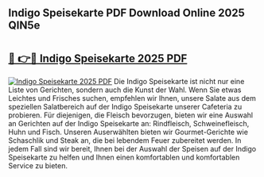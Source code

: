 ## Indigo Speisekarte PDF Download Online 2025 QIN5e

# <h2><a href="http://gc9m4mw.nevu.top/?p=Indigo+Speisekarte">🔗 👉🔴 Indigo Speisekarte 2025 PDF</a></h2>

[![Indigo Speisekarte 2025 PDF](https://i.imgur.com/dBaPXMq.png)](http://gc9m4mw.nevu.top/?p=Indigo+Speisekarte)
Die Indigo Speisekarte ist nicht nur eine Liste von Gerichten, sondern auch die Kunst der Wahl. Wenn Sie etwas Leichtes und Frisches suchen, empfehlen wir Ihnen, unsere Salate aus dem speziellen Salatbereich auf der Indigo Speisekarte unserer Cafeteria zu probieren. Für diejenigen, die Fleisch bevorzugen, bieten wir eine Auswahl an Gerichten auf der Indigo Speisekarte an: Rindfleisch, Schweinefleisch, Huhn und Fisch. Unseren Auserwählten bieten wir Gourmet-Gerichte wie Schaschlik und Steak an, die bei lebendem Feuer zubereitet werden. In jedem Fall sind wir bereit, Ihnen bei der Auswahl der Speisen auf der Indigo Speisekarte zu helfen und Ihnen einen komfortablen und komfortablen Service zu bieten.
